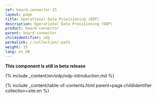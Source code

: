 ```yaml
---
ref: board-connector-15
layout: page
title: Operational Data Provisioning (ODP)
description: Operational Data Provisioning (ODP)
product: board-connector
parent: board-connector
childidentifier: odp
permalink: /:collection/:path
weight: 15
lang: en_GB
---
```

**This component is still in beta release**
<br/> 

{% include _content/en/odp/odp-introduction.md %} 

{% include _content/table-of-contents.html parent=page.childidentifier collection=site.en %}
